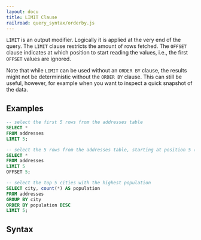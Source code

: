 ```yaml
---
layout: docu
title: LIMIT Clause
railroad: query_syntax/orderby.js
---
```


`LIMIT` is an output modifier. Logically it is applied at the very end of the query. The `LIMIT` clause restricts the amount of rows fetched. The `OFFSET` clause indicates at which position to start reading the values, i.e., the first `OFFSET` values are ignored.

Note that while `LIMIT` can be used without an `ORDER BY` clause, the results might not be deterministic without the `ORDER BY` clause. This can still be useful, however, for example when you want to inspect a quick snapshot of the data.

## Examples

```sql
-- select the first 5 rows from the addresses table
SELECT *
FROM addresses
LIMIT 5;
```
```sql
-- select the 5 rows from the addresses table, starting at position 5 (i.e., ignoring the first 5 rows)
SELECT *
FROM addresses
LIMIT 5
OFFSET 5;
```
```sql
-- select the top 5 cities with the highest population
SELECT city, count(*) AS population
FROM addresses
GROUP BY city
ORDER BY population DESC
LIMIT 5;
```

## Syntax

<div id="rrdiagram"></div>
